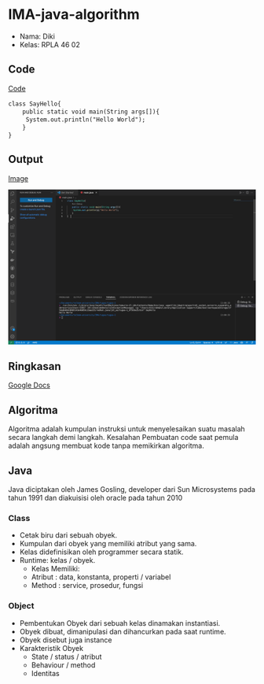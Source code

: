 # IMA-java-algorithm

- Nama: Diki
- Kelas: RPLA 46 02

## Code
[Code](https://github.com/mahasiswa-biasa/IMA-java-algorithm/blob/main/main.java)

```
class SayHello{  
    public static void main(String args[]){  
     System.out.println("Hello World");  
    }  
}  
```

## Output
[Image](https://raw.githubusercontent.com/mahasiswa-biasa/IMA-java-algorithm/main/assets/Output.png)

![myimage](assets/Output.png)


## Ringkasan

[Google Docs](https://docs.google.com/document/d/1ixefjNN-vYFPib_qmprYufnycRE8gJTIq8LMvPI0PPA/edit#)

## Algoritma

Algoritma adalah kumpulan instruksi untuk menyelesaikan suatu masalah secara langkah demi langkah. Kesalahan Pembuatan code saat pemula adalah angsung membuat kode tanpa memikirkan algoritma.

## Java

Java diciptakan oleh James Gosling, developer
dari Sun Microsystems pada tahun 1991 dan diakuisisi oleh oracle pada tahun 2010

### Class

- Cetak biru dari sebuah obyek.
- Kumpulan dari obyek yang memiliki atribut yang sama.
- Kelas didefinisikan oleh programmer secara statik.
- Runtime: kelas / obyek.
    - Kelas Memiliki:
    - Atribut : data, konstanta, properti / variabel
    - Method : service, prosedur, fungsi

### Object

 - Pembentukan Obyek dari sebuah kelas dinamakan instantiasi.
 - Obyek dibuat, dimanipulasi dan dihancurkan pada saat runtime.
 - Obyek disebut juga instance
 - Karakteristik Obyek
    - State / status / atribut
    - Behaviour / method
    - Identitas


